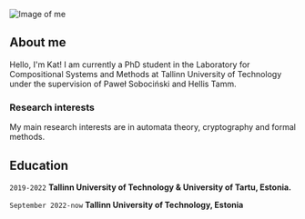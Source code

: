 ![Image of me](chrome://global/skin/media/imagedoc-darknoise.png)

## About me

Hello, I'm Kat! I am currently a PhD student in the Laboratory for Compositional Systems and Methods at Tallinn University of Technology under the supervision of Paweł Sobociński and Hellis Tamm. 

### Research interests

My main research interests are in automata theory, cryptography and formal methods.

## Education

`2019-2022`
__Tallinn University of Technology & University of Tartu, Estonia.__

`September 2022-now`
__Tallinn University of Technology, Estonia__



